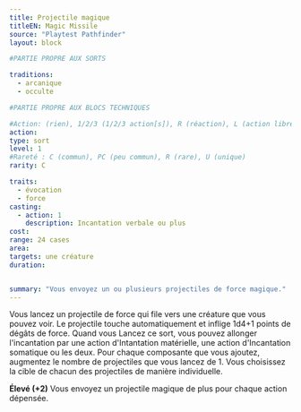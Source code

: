 ```yaml
---
title: Projectile magique
titleEN: Magic Missile
source: "Playtest Pathfinder"
layout: block

#PARTIE PROPRE AUX SORTS

traditions:
  - arcanique
  - occulte

#PARTIE PROPRE AUX BLOCS TECHNIQUES

#Action: (rien), 1/2/3 (1/2/3 action[s]), R (réaction), L (action libre)
action: 
type: sort
level: 1
#Rareté : C (commun), PC (peu commun), R (rare), U (unique)
rarity: C

traits:
  - évocation
  - force
casting:
  - action: 1
    description: Incantation verbale ou plus
cost: 
range: 24 cases
area:
targets: une créature
duration: 


summary: "Vous envoyez un ou plusieurs projectiles de force magique."
---
```


Vous lancez un projectile de force qui file vers une créature que vous pouvez voir. Le projectile touche automatiquement et inflige 1d4+1 points de dégâts de force. Quand vous Lancez ce sort, vous pouvez allonger l'incantation par une action d'Intantation matérielle, une action d'Incantation somatique ou les deux. Pour chaque composante que vous ajoutez, augmentez le nombre de projectiles que vous lancez de 1. Vous choisissez la cible de chacun des projectiles de manière individuelle.

**Élevé (+2)** Vous envoyez un projectile magique de plus pour chaque action dépensée.